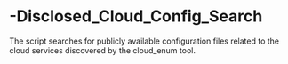 # -Disclosed_Cloud_Config_Search
The script searches for publicly available configuration files related to the cloud services discovered by the cloud_enum tool.
